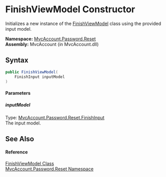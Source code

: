 FinishViewModel Constructor
===========================
Initializes a new instance of the [FinishViewModel][1] class using the provided input model.

**Namespace:** [MvcAccount.Password.Reset][2]  
**Assembly:** MvcAccount (in MvcAccount.dll)

Syntax
------

```csharp
public FinishViewModel(
	FinishInput inputModel
)
```

#### Parameters

##### *inputModel*
Type: [MvcAccount.Password.Reset.FinishInput][3]  
The input model.


See Also
--------

#### Reference
[FinishViewModel Class][1]  
[MvcAccount.Password.Reset Namespace][2]  

[1]: README.md
[2]: ../README.md
[3]: ../FinishInput/README.md